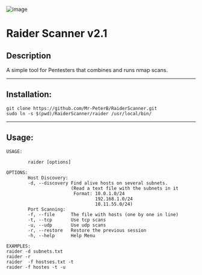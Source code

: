 ![image](https://user-images.githubusercontent.com/83140947/200195818-5d7b369a-0173-417d-abd8-553115a0c877.png)

# Raider Scanner v2.1
## Description
A simple tool for Pentesters that combines and runs nmap scans.
***
## Installation:
```
git clone https://github.com/Mr-PeterB/RaiderScanner.git
sudo ln -s $(pwd)/RaiderScanner/raider /usr/local/bin/
```
***
## Usage:
```
USAGE:

        raider [options]

OPTIONS:
        Host Discovery:
        -d, --discovery Find alive hosts on several subnets.
                        (Read a text file with the subnets in it
                         Format: 10.0.1.0/24
                                 192.168.1.0/24
                                 10.11.55.0/24)
        Port Scanning:
        -f, --file      The file with hosts (one by one in line)
        -t, --tcp       Use tcp scans
        -u, --udp       Use udp scans
        -r, --restore   Restore the previous session
        -h, --help      Help Menu

EXAMPLES:
raider -d subnets.txt
raider -r
raider  -f hostses.txt -t
raider -f hostes -t -u
```
